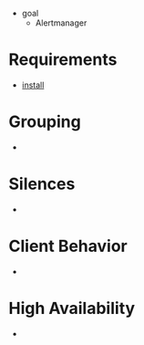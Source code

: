 * goal
  * Alertmanager

# Requirements
* [install](/prometheus-alertmanager/README.md#install)

# Grouping
* 

# Silences
* 

# Client Behavior
* 

# High Availability
* 
